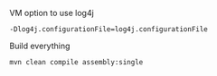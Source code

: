 VM option to use log4j
```
-Dlog4j.configurationFile=log4j.configurationFile
```

Build everything
```
mvn clean compile assembly:single
```